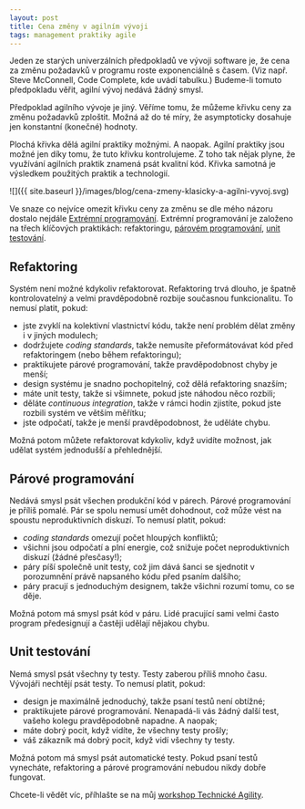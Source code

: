 ```yaml
---
layout: post
title: Cena změny v agilním vývoji
tags: management praktiky agile
---
```


Jeden ze starých univerzálních předpokladů ve vývoji software je, že cena za změnu požadavků
v programu roste exponenciálně s časem. (Viz např. Steve McConnell, Code Complete,
kde uvádí tabulku.) Budeme-li tomuto předpokladu věřit, agilní vývoj nedává žádný smysl.

<!--more-->

Předpoklad agilního vývoje je jiný. Věříme tomu, že můžeme křivku ceny za změnu požadavků
zploštit. Možná až do té míry, že asymptoticky dosahuje jen konstantní (konečné) hodnoty.

Plochá křivka dělá agilní praktiky možnými. A naopak. Agilní praktiky jsou možné jen díky tomu,
že tuto křivku kontrolujeme. Z toho tak nějak plyne, že využívání agilních praktik
znamená psát kvalitní kód. Křivka samotná je výsledkem použitých praktik a technologií.

![]({{ site.baseurl }}/images/blog/cena-zmeny-klasicky-a-agilni-vyvoj.svg)

Ve snaze co nejvíce omezit křivku ceny za změnu se dle mého názoru dostalo nejdále
[Extrémní programování](/xp-jako-puzzle/).
Extrémní programování je založeno na třech klíčových praktikách: refaktoringu, [párovém programování](/parove-programovani/),
[unit testování](/unit-testing/).

## Refaktoring

Systém není možné kdykoliv refaktorovat. Refaktoring trvá dlouho, je špatně kontrolovatelný a velmi pravděpodobně
rozbije současnou funkcionalitu. To nemusí platit, pokud:

- jste zvyklí na kolektivní vlastnictví kódu, takže není problém dělat změny i v jiných modulech;
- dodržujete *coding standards*, takže nemusíte přeformátovávat kód před refaktoringem (nebo během refaktoringu);
- praktikujete párové programování, takže pravděpodobnost chyby je menší;
- design systému je snadno pochopitelný, což dělá refaktoring snazším;
- máte unit testy, takže si všimnete, pokud jste náhodou něco rozbili;
- děláte *continuous integration*, takže v rámci hodin zjistíte, pokud jste rozbili systém ve větším měřítku;
- jste odpočatí, takže je menší pravděpodobnost, že uděláte chybu.

Možná potom můžete refaktorovat kdykoliv, když uvidíte možnost, jak udělat systém jednodušší a přehlednější.

## Párové programování

Nedává smysl psát všechen produkční kód v párech. Párové programování je příliš pomalé. Pár se spolu nemusí umět
dohodnout, což může vést na spoustu neproduktivních diskuzí. To nemusí platit, pokud:

- *coding standards* omezují počet hloupých konfliktů;
- všichni jsou odpočatí a plní energie, což snižuje počet neproduktivních diskuzí (žádné přesčasy!);
- páry píší společně unit testy, což jim dává šanci se sjednotit v porozumnění právě napsaného kódu před psaním dalšího;
- páry pracují s jednoduchým designem, takže všichni rozumí tomu, co se děje.

Možná potom má smysl psát kód v páru. Lidé pracující sami velmi často program předesignují a častěji udělají nějakou chybu.

## Unit testování

Nemá smysl psát všechny ty testy. Testy zaberou příliš mnoho času. Vývojáři nechtějí psát testy.
To nemusí platit, pokud:

- design je maximálně jednoduchý, takže psaní testů není obtížné;
- praktikujete párové programování. Nenapadá-li vás žádný další test, vašeho kolegu pravděpodobně napadne. A naopak;
- máte dobrý pocit, když vidíte, že všechny testy prošly;
- váš zákazník má dobrý pocit, když vidí všechny ty testy.

Možná potom má smysl psát automatické testy. Pokud psaní testů vynecháte, refaktoring a párové programování
nebudou nikdy dobře fungovat.

Chcete-li vědět víc, příhlašte se na můj [workshop Technické Agility](/workshop-technicka-agilita/).

